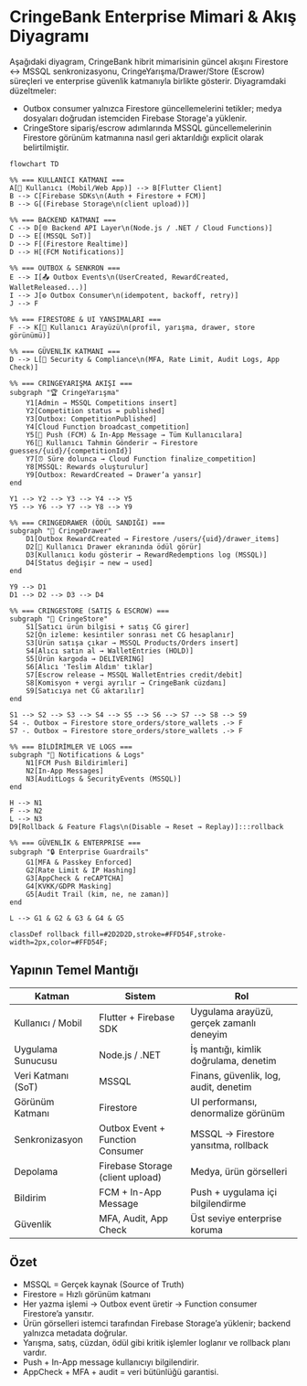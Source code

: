 # CringeBank Enterprise Mimari & Akış Diyagramı

Aşağıdaki diyagram, CringeBank hibrit mimarisinin güncel akışını Firestore ↔ MSSQL senkronizasyonu, CringeYarışma/Drawer/Store (Escrow) süreçleri ve enterprise güvenlik katmanıyla birlikte gösterir. Diyagramdaki düzeltmeler:

- Outbox consumer yalnızca Firestore güncellemelerini tetikler; medya dosyaları doğrudan istemciden Firebase Storage'a yüklenir.
- CringeStore sipariş/escrow adımlarında MSSQL güncellemelerinin Firestore görünüm katmanına nasıl geri aktarıldığı explicit olarak belirtilmiştir.

```mermaid
flowchart TD

%% === KULLANICI KATMANI ===
A[👤 Kullanıcı (Mobil/Web App)] --> B[Flutter Client]
B --> C[Firebase SDKs\n(Auth + Firestore + FCM)]
B --> G[(Firebase Storage\n(client upload))]

%% === BACKEND KATMANI ===
C --> D[🌐 Backend API Layer\n(Node.js / .NET / Cloud Functions)]
D --> E[(MSSQL SoT)]
D --> F[(Firestore Realtime)]
D --> H[(FCM Notifications)]

%% === OUTBOX & SENKRON ===
E --> I[📤 Outbox Events\n(UserCreated, RewardCreated, WalletReleased...)]
I --> J[⚙️ Outbox Consumer\n(idempotent, backoff, retry)]
J --> F

%% === FIRESTORE & UI YANSIMALARI ===
F --> K[📱 Kullanıcı Arayüzü\n(profil, yarışma, drawer, store görünümü)]

%% === GÜVENLİK KATMANI ===
D --> L[🔐 Security & Compliance\n(MFA, Rate Limit, Audit Logs, App Check)]

%% === CRINGEYARIŞMA AKIŞI ===
subgraph "🏆 CringeYarışma"
    Y1[Admin → MSSQL Competitions insert]
    Y2[Competition status = published]
    Y3[Outbox: CompetitionPublished]
    Y4[Cloud Function broadcast_competition]
    Y5[📣 Push (FCM) & In-App Message → Tüm Kullanıcılara]
    Y6[📱 Kullanıcı Tahmin Gönderir → Firestore guesses/{uid}/{competitionId}]
    Y7[⏰ Süre dolunca → Cloud Function finalize_competition]
    Y8[MSSQL: Rewards oluşturulur]
    Y9[Outbox: RewardCreated → Drawer’a yansır]
end

Y1 --> Y2 --> Y3 --> Y4 --> Y5
Y5 --> Y6 --> Y7 --> Y8 --> Y9

%% === CRINGEDRAWER (ÖDÜL SANDIĞI) ===
subgraph "🎁 CringeDrawer"
    D1[Outbox RewardCreated → Firestore /users/{uid}/drawer_items]
    D2[📱 Kullanıcı Drawer ekranında ödül görür]
    D3[Kullanıcı kodu gösterir → RewardRedemptions log (MSSQL)]
    D4[Status değişir → new → used]
end

Y9 --> D1
D1 --> D2 --> D3 --> D4

%% === CRINGESTORE (SATIŞ & ESCROW) ===
subgraph "🛒 CringeStore"
    S1[Satıcı ürün bilgisi + satış CG girer]
    S2[Ön izleme: kesintiler sonrası net CG hesaplanır]
    S3[Ürün satışa çıkar → MSSQL Products/Orders insert]
    S4[Alıcı satın al → WalletEntries (HOLD)]
    S5[Ürün kargoda → DELIVERING]
    S6[Alıcı 'Teslim Aldım' tıklar]
    S7[Escrow release → MSSQL WalletEntries credit/debit]
    S8[Komisyon + vergi ayrılır → CringeBank cüzdanı]
    S9[Satıcıya net CG aktarılır]
end

S1 --> S2 --> S3 --> S4 --> S5 --> S6 --> S7 --> S8 --> S9
S4 -. Outbox → Firestore store_orders/store_wallets .-> F
S7 -. Outbox → Firestore store_orders/store_wallets .-> F

%% === BİLDİRİMLER VE LOGS ===
subgraph "📡 Notifications & Logs"
    N1[FCM Push Bildirimleri]
    N2[In-App Messages]
    N3[AuditLogs & SecurityEvents (MSSQL)]
end

H --> N1
F --> N2
L --> N3
D9[Rollback & Feature Flags\n(Disable → Reset → Replay)]:::rollback

%% === GÜVENLİK & ENTERPRISE ===
subgraph "🔒 Enterprise Guardrails"
    G1[MFA & Passkey Enforced]
    G2[Rate Limit & IP Hashing]
    G3[AppCheck & reCAPTCHA]
    G4[KVKK/GDPR Masking]
    G5[Audit Trail (kim, ne, ne zaman)]
end

L --> G1 & G2 & G3 & G4 & G5

classDef rollback fill=#2D2D2D,stroke=#FFD54F,stroke-width=2px,color=#FFD54F;
```

## Yapının Temel Mantığı

| Katman | Sistem | Rol |
| --- | --- | --- |
| Kullanıcı / Mobil | Flutter + Firebase SDK | Uygulama arayüzü, gerçek zamanlı deneyim |
| Uygulama Sunucusu | Node.js / .NET | İş mantığı, kimlik doğrulama, denetim |
| Veri Katmanı (SoT) | MSSQL | Finans, güvenlik, log, audit, denetim |
| Görünüm Katmanı | Firestore | UI performansı, denormalize görünüm |
| Senkronizasyon | Outbox Event + Function Consumer | MSSQL → Firestore yansıtma, rollback |
| Depolama | Firebase Storage (client upload) | Medya, ürün görselleri |
| Bildirim | FCM + In-App Message | Push + uygulama içi bilgilendirme |
| Güvenlik | MFA, Audit, App Check | Üst seviye enterprise koruma |

## Özet

- MSSQL = Gerçek kaynak (Source of Truth)
- Firestore = Hızlı görünüm katmanı
- Her yazma işlemi → Outbox event üretir → Function consumer Firestore’a yansıtır.
- Ürün görselleri istemci tarafından Firebase Storage’a yüklenir; backend yalnızca metadata doğrular.
- Yarışma, satış, cüzdan, ödül gibi kritik işlemler loglanır ve rollback planı vardır.
- Push + In-App message kullanıcıyı bilgilendirir.
- AppCheck + MFA + audit = veri bütünlüğü garantisi.
